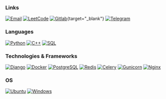 ### Links
[![Email](https://img.shields.io/badge/email-grey?style=for-the-badge&logo=gmail)](mailto:freimmc@gmail.com)
[![LeetCode](https://img.shields.io/badge/leetcode-grey?style=for-the-badge&logo=leetcode)](https://leetcode.com/Artyom__/)
[![Gitlab](https://img.shields.io/badge/gitlab-grey?style=for-the-badge&logo=gitlab)](https://gitlab.com/artemtumch_){target="_blank"}
[![Telegram](https://img.shields.io/badge/telegram-grey?style=for-the-badge&logo=telegram)](https://t.me/artemtumch69)

### Languages
[![Python](https://img.shields.io/badge/python-grey?style=for-the-badge&logo=python)](https://github.com/reznya22)
[![C++](https://img.shields.io/badge/c++-grey?style=for-the-badge&logo=cplusplus)](https://github.com/reznya22)
[![SQL](https://img.shields.io/badge/sql-grey?style=for-the-badge&logo=sql)](https://github.com/reznya22)


### Technologies & Frameworks
[![Django](https://img.shields.io/badge/django-grey?style=for-the-badge&logo=django)](https://github.com/reznya22)
[![Docker](https://img.shields.io/badge/docker-grey?style=for-the-badge&logo=docker)](https://hub.docker.com/u/reznya22)
[![PostgreSQL](https://img.shields.io/badge/postgresql-grey?style=for-the-badge&logo=postgresql)](https://github.com/reznya22)
[![Redis](https://img.shields.io/badge/redis-grey?style=for-the-badge&logo=redis)](https://hub.docker.com/u/reznya22)
[![Celery](https://img.shields.io/badge/celery-grey?style=for-the-badge&logo=celery)](https://hub.docker.com/u/reznya22)
[![Gunicorn](https://img.shields.io/badge/gunicorn-grey?style=for-the-badge&logo=gunicorn)](https://hub.docker.com/u/reznya22)
[![Nginx](https://img.shields.io/badge/nginx-grey?style=for-the-badge&logo=nginx)](https://hub.docker.com/u/reznya22)

### OS
[![Ubuntu](https://img.shields.io/badge/ubuntu-grey?style=for-the-badge&logo=ubuntu)](https://github.com/reznya22)
[![Windows](https://img.shields.io/badge/windows-grey?style=for-the-badge&logo=Windows)](https://github.com/reznya22)
